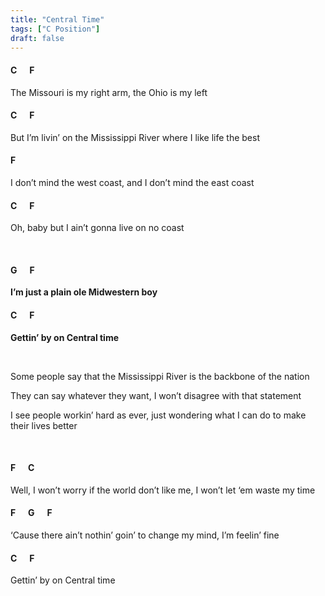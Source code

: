 ```yaml
---
title: "Central Time"
tags: ["C Position"]
draft: false
---
```


#### C &nbsp;&nbsp;&nbsp;&nbsp;  F 
The Missouri is my right arm, the Ohio is my left
#### C &nbsp;&nbsp;&nbsp;&nbsp;  F
But I’m livin’ on the Mississippi River where I like life the best
#### F
I don’t mind the west coast, and I don’t mind the east coast
#### C &nbsp;&nbsp;&nbsp;&nbsp;  F
Oh, baby but I ain’t gonna live on no coast

<br>

#### G &nbsp;&nbsp;&nbsp;&nbsp;	F
**I’m just a plain ole Midwestern boy**
#### C &nbsp;&nbsp;&nbsp;&nbsp;  F
**Gettin’ by on Central time**

<br>

Some people say that the Mississippi River is the backbone of the nation

They can say whatever they want, I won’t disagree with that statement

I see people workin’ hard as ever, just wondering what I can do to make their lives better

<br>

#### F &nbsp;&nbsp;&nbsp;&nbsp; C
Well, I won’t worry if the world don’t like me, I won’t let ‘em waste my time
#### F &nbsp;&nbsp;&nbsp;&nbsp; G &nbsp;&nbsp;&nbsp;&nbsp; F
‘Cause there ain’t nothin’ goin’ to change my mind, I’m feelin’ fine
#### C &nbsp;&nbsp;&nbsp;&nbsp; F
Gettin’ by on Central time